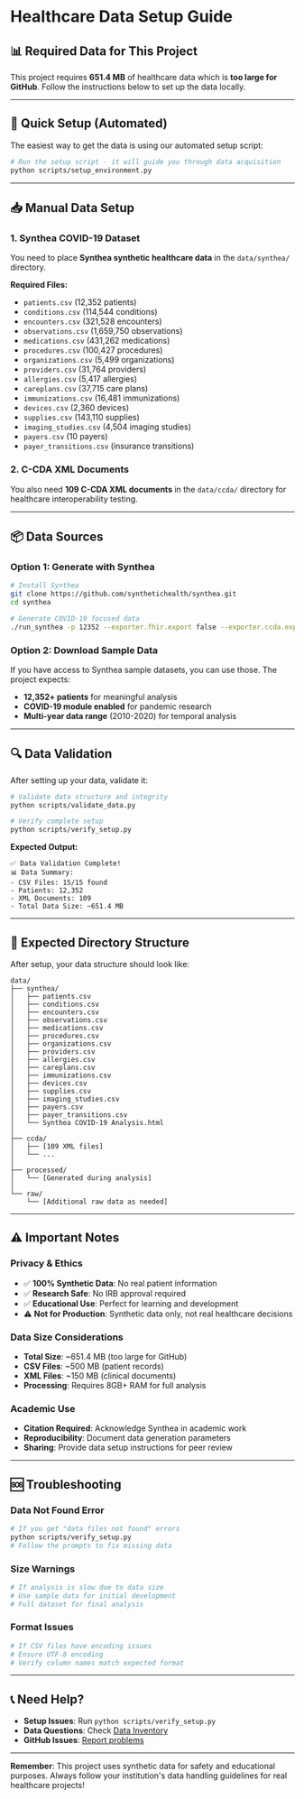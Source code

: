 # Healthcare Data Setup Guide

## 📊 **Required Data for This Project**

This project requires **651.4 MB** of healthcare data which is **too large for GitHub**. Follow the instructions below to set up the data locally.

---

## 🚀 **Quick Setup (Automated)**

The easiest way to get the data is using our automated setup script:

```bash
# Run the setup script - it will guide you through data acquisition
python scripts/setup_environment.py
```

---

## 📥 **Manual Data Setup**

### **1. Synthea COVID-19 Dataset**

You need to place **Synthea synthetic healthcare data** in the `data/synthea/` directory.

**Required Files:**
- `patients.csv` (12,352 patients)
- `conditions.csv` (114,544 conditions)
- `encounters.csv` (321,528 encounters)
- `observations.csv` (1,659,750 observations)
- `medications.csv` (431,262 medications)
- `procedures.csv` (100,427 procedures)
- `organizations.csv` (5,499 organizations)
- `providers.csv` (31,764 providers)
- `allergies.csv` (5,417 allergies)
- `careplans.csv` (37,715 care plans)
- `immunizations.csv` (16,481 immunizations)
- `devices.csv` (2,360 devices)
- `supplies.csv` (143,110 supplies)
- `imaging_studies.csv` (4,504 imaging studies)
- `payers.csv` (10 payers)
- `payer_transitions.csv` (insurance transitions)

### **2. C-CDA XML Documents**

You also need **109 C-CDA XML documents** in the `data/ccda/` directory for healthcare interoperability testing.

---

## 📦 **Data Sources**

### **Option 1: Generate with Synthea**
```bash
# Install Synthea
git clone https://github.com/synthetichealth/synthea.git
cd synthea

# Generate COVID-19 focused data
./run_synthea -p 12352 --exporter.fhir.export false --exporter.ccda.export true Massachusetts
```

### **Option 2: Download Sample Data**
If you have access to Synthea sample datasets, you can use those. The project expects:
- **12,352+ patients** for meaningful analysis
- **COVID-19 module enabled** for pandemic research
- **Multi-year data range** (2010-2020) for temporal analysis

---

## 🔍 **Data Validation**

After setting up your data, validate it:

```bash
# Validate data structure and integrity
python scripts/validate_data.py

# Verify complete setup
python scripts/verify_setup.py
```

**Expected Output:**
```
✅ Data Validation Complete!
📊 Data Summary:
- CSV Files: 15/15 found
- Patients: 12,352
- XML Documents: 109
- Total Data Size: ~651.4 MB
```

---

## 📁 **Expected Directory Structure**

After setup, your data structure should look like:

```
data/
├── synthea/
│   ├── patients.csv
│   ├── conditions.csv
│   ├── encounters.csv
│   ├── observations.csv
│   ├── medications.csv
│   ├── procedures.csv
│   ├── organizations.csv
│   ├── providers.csv
│   ├── allergies.csv
│   ├── careplans.csv
│   ├── immunizations.csv
│   ├── devices.csv
│   ├── supplies.csv
│   ├── imaging_studies.csv
│   ├── payers.csv
│   ├── payer_transitions.csv
│   └── Synthea COVID-19 Analysis.html
│
├── ccda/
│   ├── [109 XML files]
│   └── ...
│
├── processed/
│   └── [Generated during analysis]
│
└── raw/
    └── [Additional raw data as needed]
```

---

## ⚠️ **Important Notes**

### **Privacy & Ethics**
- ✅ **100% Synthetic Data**: No real patient information
- ✅ **Research Safe**: No IRB approval required
- ✅ **Educational Use**: Perfect for learning and development
- ⚠️ **Not for Production**: Synthetic data only, not real healthcare decisions

### **Data Size Considerations**
- **Total Size**: ~651.4 MB (too large for GitHub)
- **CSV Files**: ~500 MB (patient records)
- **XML Files**: ~150 MB (clinical documents)
- **Processing**: Requires 8GB+ RAM for full analysis

### **Academic Use**
- **Citation Required**: Acknowledge Synthea in academic work
- **Reproducibility**: Document data generation parameters
- **Sharing**: Provide data setup instructions for peer review

---

## 🆘 **Troubleshooting**

### **Data Not Found Error**
```bash
# If you get "data files not found" errors
python scripts/verify_setup.py
# Follow the prompts to fix missing data
```

### **Size Warnings**
```bash
# If analysis is slow due to data size
# Use sample data for initial development
# Full dataset for final analysis
```

### **Format Issues**
```bash
# If CSV files have encoding issues
# Ensure UTF-8 encoding
# Verify column names match expected format
```

---

## 📞 **Need Help?**

- **Setup Issues**: Run `python scripts/verify_setup.py`
- **Data Questions**: Check [Data Inventory](DATA_INVENTORY.md)
- **GitHub Issues**: [Report problems](https://github.com/EdwinAcheampong/healthcare-data-pipeline/issues)

---

**Remember**: This project uses synthetic data for safety and educational purposes. Always follow your institution's data handling guidelines for real healthcare projects!
